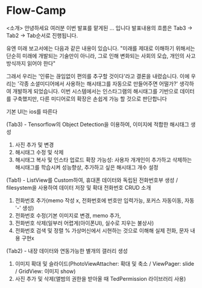 # Flow-Camp

<소개>
안녕하세요 여러분 이번 발표를 맡게된 ... 입니다
발표내용의 흐름은 Tab3 -> Tab2 -> Tab순서로 진행됩니다.

유엔 미래 보고서에는 다음과 같은 내용이 있습니다.
"미래를 제대로 이해하기 위해서는 단순히 미래에 개발되는 기술만이 아니라, 
그로 인해 변화되는 사회의 모습, 개인의 사고방식까지 읽어야 한다"

그래서 우리는 '인류는 끊임없이 편의를 추구할 것이다'라고 결론을 내렸습니다.
이에 우리는 '각종 소셜미디어에서 사용하는 해시태그를 자동으로 만들어주면 어떨가?' 생각하여 개발하게 되었습니다.
이번 시스템에서는 인스타그램의 해시태그를 기반으로 데이터를 구축했지만, 다른 미디어로의 확장은 손쉽게 가능 할 것으로 판단합니다

기본 UI는 ios를 따른다

(Tab3) - Tensorflow의 Object Detection을 이용하여, 이미지에 적합한 해시태그 생성
1. 사진 추가 및 변경
2. 해시태그 수정 및 삭제
3. 해시태그 복사 및 인스타 업로드
확장 가능성: 사용자 개개인이 추가하고 삭제하는 해시태그를 학습시켜 성능향상, 추가하고 싶은 해시태그 개수 설정

(Tab1) - ListView를 Custom하여, 휴대폰 데이터와 독립된 전화번호부 생성 / filesystem을 사용하여 데이터 저장 및 확대
전화번호 CRUD 소개
1. 전화번호 추가(memo 작성 x, 전화번호에 번호만 입력가능, 포커스 자동이동, 자동 '-' 생성)
2. 전화번호 수정(기본 이미지로 변경, memo 추가, 
3. 전화번호 삭제(일부러 어렵게(아이폰UI), 실수로 지우는 불상사)
4. 전화번호 검색 및 정렬
% 가상머신에서 시현하는 것으로 이해해 실제 전화, 문자 내용 구현x

(Tab2) - 내장 데이터와 연동가능한 별개의 갤러리 생성
1. 이미지 확대 및 슬라이드(PhotoViewAttacher: 확대 및 축소 / ViewPager: slide / GridView: 이미지 show)
2. 사진 추가 및 삭제(앨범의 권한을 받아올 때 TedPermission 라이브러리 사용)
